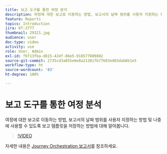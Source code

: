 ```yaml
---
title: 보고 도구를 통한 여정 분석
description: 여정에 대한 보고로 이동하는 방법, 보고서의 날짜 범위를 사용자 지정하는 방법 및 나중에 사용할 수 있도록 보고 템플릿을 저장하는 방법에 대해 알아봅니다.
feature: Reports
topics: Introduction
jira: KT-2777
thumbnail: 29321.jpg
audience: user
doc-type: video
activity: use
role: User, Admin
exl-id: f6f13fba-d815-424f-86e5-918577609882
source-git-commit: 2735cd3a855e6e8a21381fb77683ed65dab6b1e5
workflow-type: ht
source-wordcount: '83'
ht-degree: 100%

---
```


# 보고 도구를 통한 여정 분석

여정에 대한 보고로 이동하는 방법, 보고서의 날짜 범위를 사용자 지정하는 방법 및 나중에 사용할 수 있도록 보고 템플릿을 저장하는 방법에 대해 알아봅니다.

>[!VIDEO](https://video.tv.adobe.com/v/29321?quality=12&learn=on)

자세한 내용은 [Journey Orchestration 보고서](https://experienceleague.adobe.com/docs/journeys/using/journey-reports/about-journey-reports.html?lang=ko)를 참조하세요.
